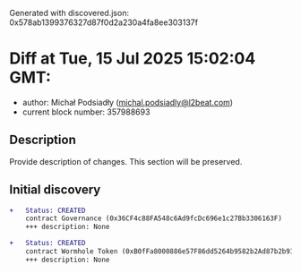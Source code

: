 Generated with discovered.json: 0x578ab1399376327d87f0d2a230a4fa8ee303137f

# Diff at Tue, 15 Jul 2025 15:02:04 GMT:

- author: Michał Podsiadły (<michal.podsiadly@l2beat.com>)
- current block number: 357988693

## Description

Provide description of changes. This section will be preserved.

## Initial discovery

```diff
+   Status: CREATED
    contract Governance (0x36CF4c88FA548c6Ad9fcDc696e1c27Bb3306163F)
    +++ description: None
```

```diff
+   Status: CREATED
    contract Wormhole Token (0xB0fFa8000886e57F86dd5264b9582b2Ad87b2b91)
    +++ description: None
```
